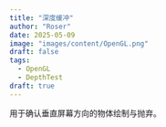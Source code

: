 ```yaml
---
title: "深度缓冲"
author: "Roser"
date: 2025-05-09
image: "images/content/OpenGL.png"
draft: false
tags:
  - OpenGL
  - DepthTest
draft: true
---
```

用于确认垂直屏幕方向的物体绘制与抛弃。